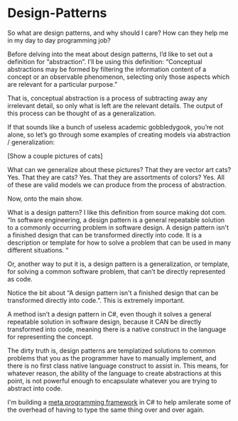 # Design-Patterns

So what are design patterns, and why should I care? How can they help me in my day to day programming job?

Before delving into the meat about design patterns, I’d like to set out a definition for “abstraction”. I’ll be using this definition: “Conceptual abstractions may be formed by filtering the information content of a concept or an observable phenomenon, selecting only those aspects which are relevant for a particular purpose.”

That is, conceptual abstraction is a process of subtracting away any irrelevant detail, so only what is left are the relevant details. The output of this process can be thought of as a generalization.

If that sounds like a bunch of useless academic gobbledygook, you’re not alone, so let’s go through some examples of creating models via abstraction / generalization:

[Show a couple pictures of cats]

What can we generalize about these pictures? That they are vector art cats? Yes. That they are cats? Yes. That they are assortments of colors? Yes. All of these are valid models we can produce from the process of abstraction.



Now, onto the main show.

What is a design pattern? I like this definition from source making dot com. “In software engineering, a design pattern is a general repeatable solution to a commonly occurring problem in software design. A design pattern isn't a finished design that can be transformed directly into code. It is a description or template for how to solve a problem that can be used in many different situations. “

Or, another way to put it is, a design pattern is a generalization, or template, for solving a common software problem, that can’t be directly represented as code.

Notice the bit about “A design pattern isn't a finished design that can be transformed directly into code.”. This is extremely important. 

A method isn’t a design pattern in C#, even though it solves a general repeatable solution in software design, because it CAN be directly transformed into code, meaning there is a native construct in the language for representing the concept.

The dirty truth is, design patterns are templatized solutions to common problems that you as the programmer have to manually implement, and there is no first class native language construct to assist in. This means, for whatever reason, the ability of the language to create abstractions at this point, is not powerful enough to encapsulate whatever you are trying to abstract into code. 

I'm building a [meta programming framework](https://github.com/guyettenathanj/Easy-CSharp-Metaprogramming) in C# to help amilerate some of the overhead of having to type the same thing over and over again.

